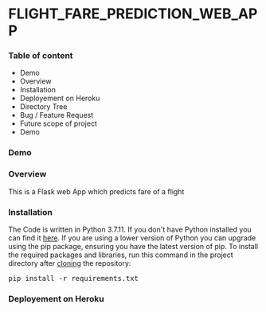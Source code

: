 # FLIGHT_FARE_PREDICTION_WEB_APP
</u>

### Table of content
</u>

* Demo
* Overview
* Installation
* Deployement on Heroku
* Directory Tree
* Bug / Feature Request
* Future scope of project
* Demo

<h3>Demo</h3>
</u>

### Overview

This is a Flask web App which predicts fare of a flight

### Installation
</u>

The Code is written in Python 3.7.11. If you don't have Python installed you can find it <a href='https://www.python.org/downloads/'>here</a>. 
If you are using a lower version of Python you can upgrade using the pip package, 
ensuring you have the latest version of pip. To install the required packages and libraries, 
run this command in the project directory after <a href='https://www.howtogeek.com/451360/how-to-clone-a-github-repository/'>cloning</a> the repository:


<pre>pip install -r requirements.txt</pre>

### Deployement on Heroku


